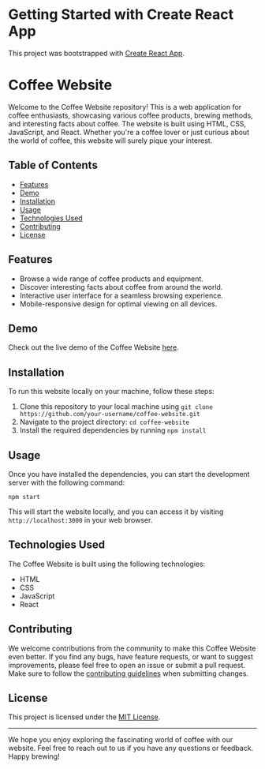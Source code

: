 # Getting Started with Create React App

This project was bootstrapped with [Create React App](https://github.com/facebook/create-react-app).

# Coffee Website

Welcome to the Coffee Website repository! This is a web application for coffee enthusiasts, showcasing various coffee products, brewing methods, and interesting facts about coffee. The website is built using HTML, CSS, JavaScript, and React. Whether you're a coffee lover or just curious about the world of coffee, this website will surely pique your interest.

## Table of Contents

- [Features](#features)
- [Demo](#demo)
- [Installation](#installation)
- [Usage](#usage)
- [Technologies Used](#technologies-used)
- [Contributing](#contributing)
- [License](#license)

## Features

- Browse a wide range of coffee products and equipment.
- Discover interesting facts about coffee from around the world.
- Interactive user interface for a seamless browsing experience.
- Mobile-responsive design for optimal viewing on all devices.

## Demo

Check out the live demo of the Coffee Website [here](https://example.com).

## Installation

To run this website locally on your machine, follow these steps:

1. Clone this repository to your local machine using `git clone https://github.com/your-username/coffee-website.git`
2. Navigate to the project directory: `cd coffee-website`
3. Install the required dependencies by running `npm install`

## Usage

Once you have installed the dependencies, you can start the development server with the following command:

```
npm start
```

This will start the website locally, and you can access it by visiting `http://localhost:3000` in your web browser.

## Technologies Used

The Coffee Website is built using the following technologies:

- HTML
- CSS
- JavaScript
- React

## Contributing

We welcome contributions from the community to make this Coffee Website even better. If you find any bugs, have feature requests, or want to suggest improvements, please feel free to open an issue or submit a pull request. Make sure to follow the [contributing guidelines](CONTRIBUTING.md) when submitting changes.

## License

This project is licensed under the [MIT License](LICENSE).

---

We hope you enjoy exploring the fascinating world of coffee with our website. Feel free to reach out to us if you have any questions or feedback. Happy brewing!
